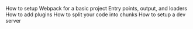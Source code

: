 How to setup Webpack for a basic project
Entry points, output, and loaders
How to add plugins
How to split your code into chunks
How to setup a dev server